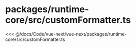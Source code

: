 # packages/runtime-core/src/customFormatter.ts

<<< @/docs/Code/vue-next/vue-next/packages/runtime-core/src/customFormatter.ts
